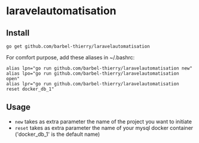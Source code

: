 # laravelautomatisation

## Install

```
go get github.com/barbel-thierry/laravelautomatisation
```

For comfort purpose, add these aliases in ~/.bashrc:

```
alias lpn="go run github.com/barbel-thierry/laravelautomatisation new"
alias lpo="go run github.com/barbel-thierry/laravelautomatisation open"
alias lpr="go run github.com/barbel-thierry/laravelautomatisation reset docker_db_1"
```

## Usage

* `new` takes as extra parameter the name of the project you want to initiate
* `reset` takes as extra parameter the name of your mysql docker container ('docker_db_1' is the default name)